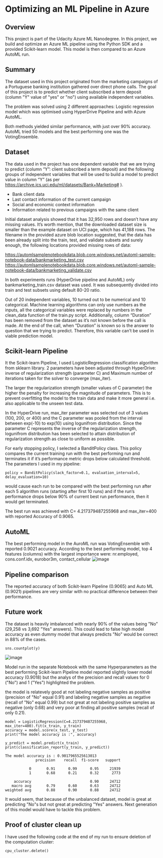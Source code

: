 # Optimizing an ML Pipeline in Azure

## Overview
This project is part of the Udacity Azure ML Nanodegree.
In this project, we build and optimize an Azure ML pipeline using the Python SDK and a provided Scikit-learn model.
This model is then compared to an Azure AutoML run.

## Summary
The dataset used in this project originated from the marketing campaigns of a Portuguese banking institution gathered over direct phone calls. The goal of this project is to predict whether client subscribed a term deposit (column "Y" value of "yes" or "no") using available independent variables.

The problem was solved using 2 different approaches: Logistic regression model which was optimised using HyperDrive Pipeline and with Azure AutoML.

Both methods yielded similar performance, with just over 90% accuracy. AutoML tried 50 models and the best performing one was the VotingEnsemble. 

## Dataset

The data used in the project has one dependent variable that we are trying to predict (column “Y”: client subscribed a term deposit) and the following groups of independent variables that will be used to build a model to predict value in column “Y” (as per https://archive.ics.uci.edu/ml/datasets/Bank+Marketing# ).
- Bank client data
- Last contact information of the current campaign
- Social and economic context information
- Information related to previous campaigns with the same client

Initial dataset analysis showed that it has 32,950 rows and doesn’t have any missing values. It’s worth mention, that the downloaded dataset size is smaller than the example dataset on UCI page, which has 41,188 rows. The filename in the provided azure blob location suggested, that the data has been already split into the train, test, and validate subsets and surely enough, the following locations provided missing rows of data:

https://automlsamplenotebookdata.blob.core.windows.net/automl-sample-notebook-data/bankmarketing_test.csv
https://automlsamplenotebookdata.blob.core.windows.net/automl-sample-notebook-data/bankmarketing_validate.csv

In both experiments runs (HyperDrive pipeline and AutoML) only bankmarketing_train.csv dataset was used. It was subsequently divided into train and test subsets using default 80-20 ratio.

Out of 20 independent variables, 10 turned out to be numerical and 10 categorical. Machine learning algorithms can only use numbers as the inputs, all the categorical variables were replaced by numbers in the clean_data function of the train.py script.
Additionally, column “Duration” has been removed from the dataset as it’s not known before the call is made. At the end of the call, when “Duration” is known so is the answer to question that we trying to predict. Therefore, this variable can’t be used in viable prediction model.

## Scikit-learn Pipeline

It the Scikit-learn Pipeline, I used LogisticRegression classification algorithm from sklearn library. 2 parameters have been adjusted through HyperDrive: inverse of regularization strength (parameter C) and Maximum number of iterations taken for the solver to converge (max_iter).

The larger the regularization strength (smaller values of C parameter) the higher the penalty for increasing the magnitude of parameters. This is to prevent overfitting the model to the train data and make it more general i.e. also applicable to the unseen test data.

In the HyperDrive run, max_iter parameter was selected out of 3 values (100, 200, or 400) and the C parameter was pooled from the interval between exp(-10) to exp(10) using logunifrom distribution. Since the parameter C represents the inverse of the regularization strength, logunifrom distribution has been selected to attain distribution of regularization strength as close to uniform as possible.

For early stopping policy, I selected a BanditPolicy class. This policy compares the current training run with the best performing run and terminates it if it’s performance metric drops below calculated threshold. The parameters I used in my pipeline:
```
policy = BanditPolicy(slack_factor=0.1, evaluation_interval=5, delay_evaluation=10)
```
would cause each run to be compared with the best performing run after each 5 algorithm runs (starting after first 10 runs) and if the run’s performance drops below 90% of current best run performance, then it would get terminated.

The best run was achieved with C= 4.217379487255968 and max_iter=400 with reported Accuracy of 0.9065.


## AutoML

The best performing model in the AuroML run was VotingEnsemble with reported 0.9021 accuracy. According to the best performing model, top 4 features (columns) with the largest importance were: nr.employed, cons.conf.idx, eurobor3m, contact_cellular
![image](https://user-images.githubusercontent.com/77756713/125700079-0832e013-d41e-4041-9fcd-0499aeee78c3.png)


## Pipeline comparison

The reported accuracy of both Scikit-learn Pipeline (0.9065) and Auto ML (0.9021) pipelines are very similar with no practical difference between their performance.

## Future work

The dataset is heavily imbalanced with nearly 90% of the values being "No" (29,258 vs 3,692 "Yes" answers). This could lead to false high model accuracy as even dummy model that always predicts "No" would be correct in 88% of the cases.

```
sns.countplot(y)
```
![image](https://user-images.githubusercontent.com/77756713/125700311-79a3027a-d274-48ce-b7e0-dff9fe3d9573.png)

Model run in the separate Notebook with the same Hyperparameters as the best performing Scikit-learn Pipeline model reported slightly lower model accuracy (0.9018) but the analys of the precision and recall values for 0 ("No") and 1 ("Yes") highlighted the problem.

the model is relatevely good at not labeling negative samples as positive (precision of "No" equal 0.91) and labeling negative samples as negative (recall of "No" equal 0.99) but not great at not labeling positive samples as negative (only 0.68) and very poor at finding all positive samples (recall of only 0.21). 


```
model = LogisticRegression(C=4.217379487255968, max_iter=400).fit(x_train, y_train)
accuracy = model.score(x_test, y_test)
print("The model accuracy is :", accuracy)

y_predict = model.predict(x_train)
print(classification_report(y_train, y_predict))

The model accuracy is : 0.9017965525613013
              precision    recall  f1-score   support

           0       0.91      0.99      0.95     21939
           1       0.68      0.21      0.32      2773

    accuracy                           0.90     24712
   macro avg       0.79      0.60      0.63     24712
weighted avg       0.88      0.90      0.88     24712
```
It would seem, that because of the unbalanced dataset, model is great at predicting "No"s but not great at predicting "Yes" answers. Next generation of this model would have to tackle this problem.

## Proof of cluster clean up

I have used the following code at the end of my run to ensure deletion of the computation cluster:
```
cpu_cluster.delete()
```

